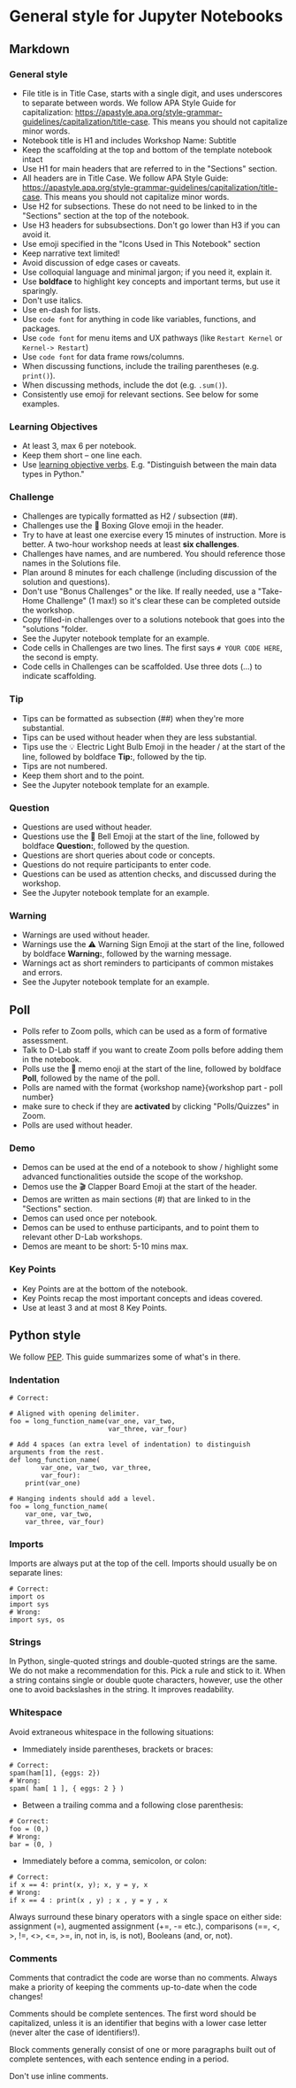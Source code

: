 # General style for Jupyter Notebooks


## Markdown



### General style

- File title is in Title Case, starts with a single digit, and uses underscores to separate between words. We follow APA Style Guide for capitalization: https://apastyle.apa.org/style-grammar-guidelines/capitalization/title-case. This means you should not capitalize minor words.
- Notebook title is H1 and includes Workshop Name: Subtitle
- Keep the scaffolding at the top and bottom of the template notebook intact
- Use H1 for main headers that are referred to in the "Sections" section.
- All headers are in Title Case. We follow APA Style Guide: https://apastyle.apa.org/style-grammar-guidelines/capitalization/title-case. This means you should not capitalize minor words.
- Use H2 for subsections. These do not need to be linked to in the "Sections" section at the top of the notebook.
- Use H3 headers for subsubsections. Don't go lower than H3 if you can avoid it.
- Use emoji specified in the "Icons Used in This Notebook" section
- Keep narrative text limited!
- Avoid discussion of edge cases or caveats.
- Use colloquial language and minimal jargon; if you need it, explain it.
- Use **boldface** to highlight key concepts and important terms, but use it sparingly.
- Don't use italics.
- Use en-dash for lists.
- Use `code font` for anything in code like variables, functions, and packages.
- Use `code font` for menu items and UX pathways (like `Restart Kernel` or `Kernel-> Restart`)
- Use `code font` for data frame rows/columns.
- When discussing functions, include the trailing parentheses (e.g. `print()`).
- When discussing methods, include the dot (e.g. `.sum()`).
- Consistently use emoji for relevant sections. See below for some examples.

### Learning Objectives
- At least 3, max 6 per notebook.
- Keep them short – one line each.
- Use [learning objective verbs](https://swcarpentry.github.io/swc-releases/2016.06/instructor-training/20-lessons/). E.g. "Distinguish between the main data types in Python."

### Challenge
- Challenges are typically formatted as H2 / subsection (##).
- Challenges use the 🥊 Boxing Glove emoji in the header.
- Try to have at least one exercise every 15 minutes of instruction. More is better. A two-hour workshop needs at least **six challenges**.
- Challenges have names, and are numbered. You should reference those names in the Solutions file.
- Plan around 8 minutes for each challenge (including discussion of the solution and questions).
- Don't use "Bonus Challenges" or the like. If really needed, use a "Take-Home Challenge" (1 max!) so it's clear these can be completed outside the workshop.
- Copy filled-in challenges over to a solutions notebook that goes into the "solutions "folder.
- See the Jupyter notebook template for an example.
- Code cells in Challenges are two lines. The first says `# YOUR CODE HERE`, the second is empty.
- Code cells in Challenges can be scaffolded. Use three dots (...) to indicate scaffolding. 

### Tip
- Tips can be formatted as subsection (##) when they're more substantial.
- Tips can be used without header when they are less substantial.
- Tips use the 💡 Electric Light Bulb Emoji in the header / at the start of the line, followed by boldface **Tip:**, followed by the tip.
- Tips are not numbered.
- Keep them short and to the point.
- See the Jupyter notebook template for an example.

### Question
- Questions are used without header.
- Questions use the 🔔 Bell Emoji at the start of the line, followed by boldface **Question:**, followed by the question.
- Questions are short queries about code or concepts.
- Questions do not require participants to enter code.
- Questions can be used as attention checks, and discussed during the workshop.
- See the Jupyter notebook template for an example.

### Warning
- Warnings are used without header.
- Warnings use the ⚠️ Warning Sign Emoji at the start of the line, followed by boldface **Warning:**, followed by the warning message.
- Warnings act as short reminders to participants of common mistakes and errors.
- See the Jupyter notebook template for an example.

## Poll

- Polls refer to Zoom polls, which can be used as a form of formative assessment.
- Talk to D-Lab staff if you want to create Zoom polls before adding them in the notebook.
- Polls use the 📝 memo enoji at the start of the line, followed by boldface **Poll**, followed by the name of the poll.
- Polls are named with the format {workshop name}{workshop part - poll number}
- make sure to check if they are **activated** by clicking "Polls/Quizzes" in Zoom.
- Polls are used without header.

### Demo
- Demos can be used at the end of a notebook to show / highlight some advanced functionalities outside the scope of the workshop.
- Demos use the 🎬 Clapper Board Emoji at the start of the header.
- Demos are written as main sections (#) that are linked to in the "Sections" section.
- Demos can used once per notebook.
- Demos can be used to enthuse participants, and to point them to relevant other D-Lab workshops.
- Demos are meant to be short: 5-10 mins max.

### Key Points
- Key Points are at the bottom of the notebook.
- Key Points recap the most important concepts and ideas covered.
- Use at least 3 and at most 8 Key Points.


## Python style

We follow [PEP](https://peps.python.org/pep-0008). This guide summarizes some of what's in there.


### Indentation

```
# Correct:

# Aligned with opening delimiter.
foo = long_function_name(var_one, var_two,
                         var_three, var_four)

# Add 4 spaces (an extra level of indentation) to distinguish arguments from the rest.
def long_function_name(
        var_one, var_two, var_three,
        var_four):
    print(var_one)

# Hanging indents should add a level.
foo = long_function_name(
    var_one, var_two,
    var_three, var_four)
```

### Imports

Imports are always put at the top of the cell. Imports should usually be on separate lines:

```
# Correct:
import os
import sys
# Wrong:
import sys, os
```


### Strings

In Python, single-quoted strings and double-quoted strings are the same. We do
not make a recommendation for this. Pick a rule and stick to it. When a string
contains single or double quote characters, however, use the other one to avoid
backslashes in the string. It improves readability.


### Whitespace

Avoid extraneous whitespace in the following situations:

- Immediately inside parentheses, brackets or braces:

```
# Correct:
spam(ham[1], {eggs: 2})
# Wrong:
spam( ham[ 1 ], { eggs: 2 } )
```

- Between a trailing comma and a following close parenthesis:

```
# Correct:
foo = (0,)
# Wrong:
bar = (0, )
```

- Immediately before a comma, semicolon, or colon:

```
# Correct:
if x == 4: print(x, y); x, y = y, x
# Wrong:
if x == 4 : print(x , y) ; x , y = y , x
```

Always surround these binary operators with a single space on either side:
assignment (=), augmented assignment (+=, -= etc.), comparisons
(==, <, >, !=, <>, <=, >=, in, not in, is, is not), Booleans (and, or, not).


### Comments

Comments that contradict the code are worse than no comments. Always make a
priority of keeping the comments up-to-date when the code changes!

Comments should be complete sentences. The first word should be capitalized,
unless it is an identifier that begins with a lower case letter (never alter
the case of identifiers!).

Block comments generally consist of one or more paragraphs built out of complete
sentences, with each sentence ending in a period.

Don't use inline comments.
